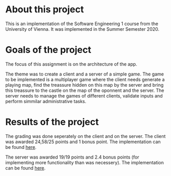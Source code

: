 # About this project
This is an implementation of the Software Engineering 1 course from the University of Vienna. It was implemented in the Summer Semester 2020.

# Goals of the project
The focus of this assignment is on the architecture of the app.

The theme was to create a client and a server of a simple game. The game to be implemented is a multiplayer game where the client needs generate a playing map, find the treassure hidden on this map by the server and bring this treassure to the castle on the map of the oponnent and the server. The server needs to manage the games of different clients, validate inputs and perform simmilar administrative tasks.

# Results of the project
The grading was done seperately on the client and on the server.
The client was awarded 24,58/25 points and 1 bonus point. The implementation can be found [here](./Source/Teilaufgabe%202%20-%20Client).

The server was awarded 19/19 points and 2.4 bonus points (for implementing more functionality than was necessery). The implementation can be found [here](./Source/Teilaufgabe%203%20-%20Client).
